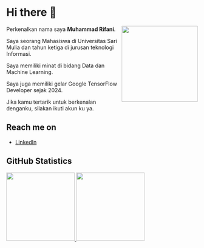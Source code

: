 # Hi there 👋
<img align='right' src='https://user-images.githubusercontent.com/5713670/87202985-820dcb80-c2b6-11ea-9f56-7ec461c497c3.gif' width='200'>

Perkenalkan nama saya **Muhammad Rifani**.<br>

Saya seorang Mahasiswa di Universitas Sari Mulia dan tahun ketiga di jurusan teknologi Informasi.<br>

Saya memiliki minat di bidang Data dan Machine Learning.<br>

Saya juga memiliki gelar Google TensorFlow Developer sejak 2024.<br>

Jika kamu tertarik untuk berkenalan denganku, silakan ikuti akun ku ya.

## Reach me on
- <a href="linkedin.com/in/muhammad-rifani0903">LinkedIn</a>

## GitHub Statistics
<p align="left">
<a href=("https://github.com/Rifan09")>
  <img height="180em" src="https://github-readme-stats-eight-theta.vercel.app/api?username=Rifan09&show_icons=true&theme=algolia&include_all_commits=true&count_private=true"/>
  <img height="180em" src="https://github-readme-stats-eight-theta.vercel.app/api/top-langs/?username=Rifan09&layout=compact&theme=algolia"/>
</a>
</p>
